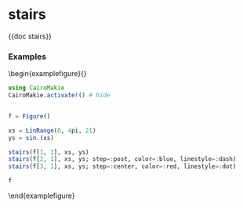 # stairs

{{doc stairs}}

### Examples

\begin{examplefigure}{}
```julia
using CairoMakie
CairoMakie.activate!() # hide


f = Figure()

xs = LinRange(0, 4pi, 21)
ys = sin.(xs)

stairs(f[1, 1], xs, ys)
stairs(f[2, 1], xs, ys; step=:post, color=:blue, linestyle=:dash)
stairs(f[3, 1], xs, ys; step=:center, color=:red, linestyle=:dot)

f
```
\end{examplefigure}
